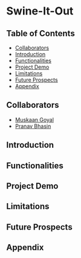 # Swine-It-Out

## Table of Contents
  * [Collaborators](#team-members)
  * [Introduction](#intro)
  * [Functionalities](#func)
  * [Project Demo](#proj-demo)
  * [Limitations](#lim)
  * [Future Prospects](#var)
  * [Appendix](#app)
  

## <a name ="team-members"></a> Collaborators
* [Muskaan Goyal]
* [Pranav Bhasin]


## <a name ="intro"></a> Introduction


## <a name ="func"></a> Functionalities


## <a name ="proj-demo"></a> Project Demo

## <a name ="lim"></a> Limitations


## <a name ="var"></a> Future Prospects

## <a name ="app"></a> Appendix

[Pranav Bhasin]: https://github.com/PranavBhasin001
[Muskaan Goyal]: https://github.com/muskaangoyal
